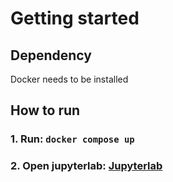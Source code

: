 # Getting started

## Dependency

Docker needs to be installed

## How to run

### 1. Run: `docker compose up`

### 2. Open jupyterlab: [Jupyterlab](http://localhost:8888/lab)